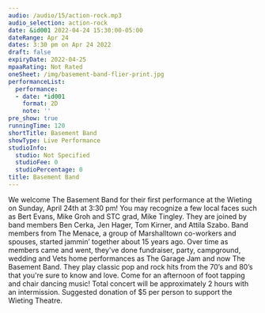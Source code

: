 ```yaml
---
audio: /audio/15/action-rock.mp3
audio_selection: action-rock
date: &id001 2022-04-24 15:30:00-05:00
dateRange: Apr 24
dates: 3:30 pm on Apr 24 2022
draft: false
expiryDate: 2022-04-25
mpaaRating: Not Rated
oneSheet: /img/basement-band-flier-print.jpg
performanceList:
  performance:
  - date: *id001
    format: 2D
    note: ''
pre_show: true
runningTime: 120
shortTitle: Basement Band
showType: Live Performance
studioInfo:
  studio: Not Specified
  studioFee: 0
  studioPercentage: 0
title: Basement Band
---
```


We welcome The Basement Band for their first performance at the Wieting on Sunday, April 24th at 3:30 pm! You may recognize a few local faces such as Bert Evans, Mike Groh and STC grad, Mike Tingley. They are joined by band members Ben Cerka, Jen Hager, Tom Kirner, and Attila Szabo. Band members from The Menace, a group of Marshalltown co-workers and spouses, started jammin’ together about 15 years ago. Over time as members came and went, they've done fundraiser, party, campground, wedding and Vets home performances as The Garage Jam and now The Basement Band. They play classic pop and rock hits from the 70’s and 80’s that you're sure to know and love. Come for an afternoon of foot tapping and chair dancing music! Total concert will be approximately 2 hours with an intermission. Suggested donation of $5 per person to support the Wieting Theatre.